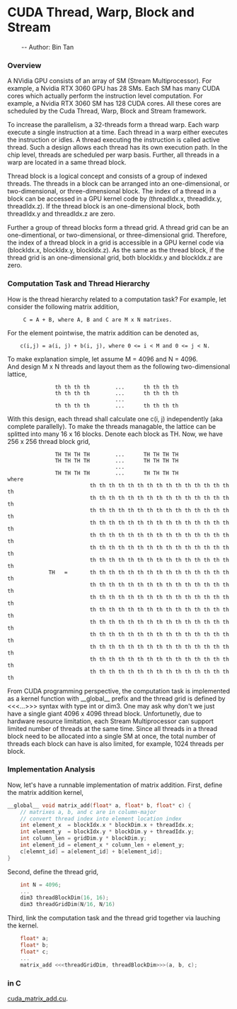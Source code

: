 # CUDA Thread, Warp, Block and Stream
&nbsp;&nbsp;&nbsp;&nbsp;&nbsp;&nbsp;&nbsp; -- Author: Bin Tan

### Overview
A NVidia GPU consists of an array of SM (Stream Multiprocessor). For example, a Nvidia RTX 3060 GPU has 28 SMs. 
Each SM has many CUDA cores which actually perform the instruction level computation. For example, a Nvidia RTX 3060 SM
has 128 CUDA cores. All these cores are scheduled by the Cuda Thread, Warp, Block and Stream framework. 

To increase the parallelism, a 32-threads form a thread warp. Each warp execute a single instruction at a time. Each thread
in a warp either executes the instruction or idles. A thread executing the instruction is called active thread. Such a design
allows each thread has its own execution path. In the chip level, threads are scheduled per warp basis. Further, all threads 
in a warp are located in a same thread block. 

Thread block is a logical concept and consists of a group of indexed threads. The threads in a block can be arranged into an 
one-dimensional, or two-dimensional, or three-dimensional block. The index of a thread in a block can be accessed in a GPU 
kernel code by (threadIdx.x, threadIdx.y, threadIdx.z). If the thread block is an one-dimensional block, both threadIdx.y and
threadIdx.z are zero. 

Further a group of thread blocks form a thread grid. A thread grid can be an one-dimentional, or two-dimensional, or
three-dimensional grid. Therefore, the index of a thread block in a grid is accessible in a GPU kernel code via (blockIdx.x,
blockIdx.y, blockIdx.z). As the same as the thread block, if the thread grid is an one-dimensional grid, both blockIdx.y and
blockIdx.z are zero.

### Computation Task and Thread Hierarchy
How is the thread hierarchy related to a computation task? For example, let consider the following matrix addition,

```
     C = A + B, where A, B and C are M x N matrixes.
```

For the element pointwise, the matrix addition can be denoted as,

```
    c(i,j) = a(i, j) + b(i, j), where 0 <= i < M and 0 <= j < N.
```

To make explanation simple, let assume M = 4096 and N = 4096.  
And design M x N threads and layout them as the following two-dimensional lattice, 
```
               th th th th        ...      th th th th
               th th th th        ...      th th th th
                                  ...
               th th th th        ...      th th th th
```
With this design, each thread shall calculate one c(i, j) independently (aka complete parallelly). 
To make the threads managable, the lattice can be splitted
into many 16 x 16 blocks. Denote each block as TH. Now, we have 256 x 256 thread block grid,
```
               TH TH TH TH        ...      TH TH TH TH
               TH TH TH TH        ...      TH TH TH TH
                                  ...
               TH TH TH TH        ...      TH TH TH TH
where
                          th th th th th th th th th th th th th th th th
                          th th th th th th th th th th th th th th th th
                          th th th th th th th th th th th th th th th th
                          th th th th th th th th th th th th th th th th
                          th th th th th th th th th th th th th th th th
                          th th th th th th th th th th th th th th th th
                          th th th th th th th th th th th th th th th th
             TH   =       th th th th th th th th th th th th th th th th
                          th th th th th th th th th th th th th th th th
                          th th th th th th th th th th th th th th th th
                          th th th th th th th th th th th th th th th th
                          th th th th th th th th th th th th th th th th
                          th th th th th th th th th th th th th th th th
                          th th th th th th th th th th th th th th th th
                          th th th th th th th th th th th th th th th th
                          th th th th th th th th th th th th th th th th
```

From CUDA programming perspective, the computation task is implemented as a kernel 
function with \_\_global\_\_ prefix and the thread grid is defined by <<<...>>> syntax with type int or dim3.
One may ask why don't we just have a single giant 4096 x 4096 thread block. Unfortunetly, due to hardware 
resource limitation, each Stream Multiprocessor can support limited number of threads at the same time. Since
all threads in a thread block need to be allocated into a single SM at once, the total number of threads each block
can have is also limited, for example, 1024 threads per block. 

### Implementation Analysis
Now, let's have a runnable implementation of matrix addition. First, define the matrix addition kernel,

```cpp
__global__ void matrix_add(float* a, float* b, float* c) {
    // matrixes a, b, and c are in column-major
    // convert thread index into element location index
    int element_x  = blockIdx.x * blockDim.x + threadIdx.x;
    int element_y  = blockIdx.y * blockDim.y + threadIdx.y;
    int column_len = gridDim.y * blockDim.y;
    int element_id = element_x * column_len + element_y;
    c[elemnt_id] = a[element_id] + b[element_id];
}
```

Second, define the thread grid,
```cpp
    int N = 4096;
    ...
    dim3 threadBlockDim(16, 16);
    dim3 threadGridDim(N/16, N/16)
```

Third, link the computation task and the thread grid together via lauching the kernel.
```cpp
    float* a;
    float* b;
    float* c;
    ...
    matrix_add <<<threadGridDim, threadBlockDim>>>(a, b, c);
```

### in C
[cuda_matrix_add.cu](./cuda_matrix_add.cu).

